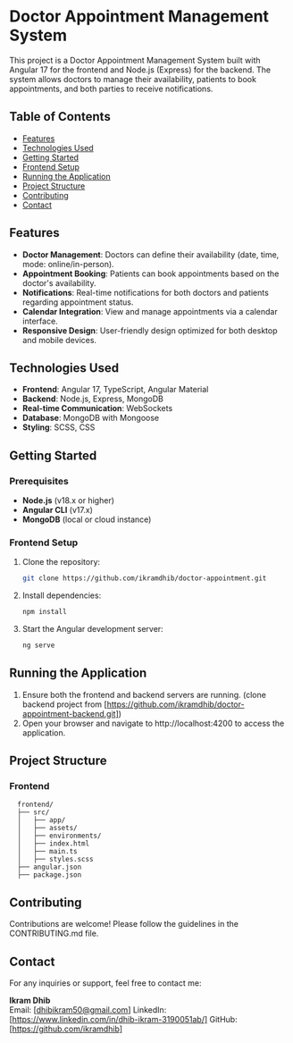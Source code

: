 # Doctor Appointment Management System

This project is a Doctor Appointment Management System built with Angular 17 for the frontend and Node.js (Express) for the backend. The system allows doctors to manage their availability, patients to book appointments, and both parties to receive notifications.

## Table of Contents

- [Features](#features)
- [Technologies Used](#technologies-used)
- [Getting Started](#getting-started)
- [Frontend Setup](#frontend-setup)
- [Running the Application](#running-the-application)
- [Project Structure](#project-structure)
- [Contributing](#contributing)
- [Contact](#contact)

## Features

- **Doctor Management**: Doctors can define their availability (date, time, mode: online/in-person).
- **Appointment Booking**: Patients can book appointments based on the doctor's availability.
- **Notifications**: Real-time notifications for both doctors and patients regarding appointment status.
- **Calendar Integration**: View and manage appointments via a calendar interface.
- **Responsive Design**: User-friendly design optimized for both desktop and mobile devices.

## Technologies Used

- **Frontend**: Angular 17, TypeScript, Angular Material
- **Backend**: Node.js, Express, MongoDB
- **Real-time Communication**: WebSockets
- **Database**: MongoDB with Mongoose
- **Styling**: SCSS, CSS

## Getting Started

### Prerequisites

- **Node.js** (v18.x or higher)
- **Angular CLI** (v17.x)
- **MongoDB** (local or cloud instance)

### Frontend Setup

1. Clone the repository:

   ```bash
   git clone https://github.com/ikramdhib/doctor-appointment.git
   
2. Install dependencies:

   ```bash
   npm install
   
3. Start the Angular development server:

   ```bash
   ng serve
   
## Running the Application

1. Ensure both the frontend and backend servers are running. (clone backend project from [https://github.com/ikramdhib/doctor-appointment-backend.git])
2. Open your browser and navigate to http://localhost:4200 to access the application.

## Project Structure

### Frontend 

      frontend/
      ├── src/
      │   ├── app/
      │   ├── assets/
      │   ├── environments/
      │   ├── index.html
      │   ├── main.ts
      │   ├── styles.scss
      ├── angular.json
      ├── package.json

## Contributing 

Contributions are welcome! Please follow the guidelines in the CONTRIBUTING.md file.

## Contact

For any inquiries or support, feel free to contact me:

**Ikram Dhib**  
Email: [dhibikram50@gmail.com]
LinkedIn: [https://www.linkedin.com/in/dhib-ikram-3190051ab/]
GitHub: [https://github.com/ikramdhib]
